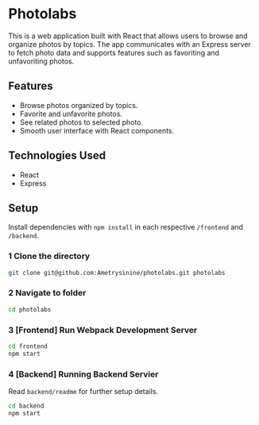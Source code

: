 # Photolabs
This is a web application built with React that allows users to browse and organize photos by topics. The app communicates with an Express server to fetch photo data and supports features such as favoriting and unfavoriting photos.


## Features
  - Browse photos organized by topics.
  - Favorite and unfavorite photos.
  - See related photos to selected photo.
  - Smooth user interface with React components.

## Technologies Used
- React
- Express

## Setup

Install dependencies with `npm install` in each respective `/frontend` and `/backend`.


### 1 Clone the directory
```sh
git clone git@github.com:Ametrysinine/photolabs.git photolabs
```


### 2 Navigate to folder
```sh
cd photolabs
```

### 3 [Frontend] Run Webpack Development Server
```sh
cd frontend
npm start
```

### 4 [Backend] Running Backend Servier

Read `backend/readme` for further setup details.
```sh
cd backend
npm start
```
